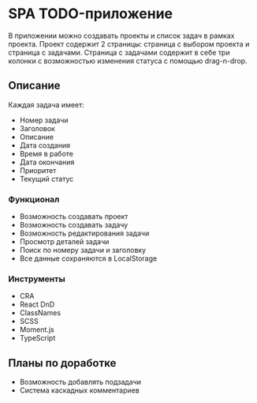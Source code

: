 # SPA TODO-приложение

В приложении можно создавать проекты и список задач в рамках проекта. Проект содержит 2 страницы: страница с выбором проекта и страница с задачами. Страница с задачами содержит в себе три колонки c возможностью изменения статуса с помощью drag-n-drop.

## Описание

Каждая задача имеет:
- Номер задачи
- Заголовок
- Описание
- Дата создания
- Время в работе
- Дата окончания
- Приоритет
- Текущий статус

### Функционал

- Возможность создавать проект
- Возможность создавать задачу
- Возможность редактирования задачи
- Просмотр деталей задачи
- Поиск по номеру задачи и заголовку
- Все данные сохраняются в LocalStorage

### Инструменты

- CRA
- React DnD
- ClassNames
- SCSS
- Moment.js
- TypeScript

## Планы по доработке

- Возможность добавлять подзадачи
- Система каскадных комментариев
